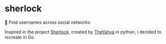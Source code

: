 # sherlock
🔎 Find usernames across social networks

Inspired in the project [Sherlock](https://github.com/TheYahya/sherlock), created by [TheYahya](https://github.com/TheYahya) in python, i decided to recreate in Go.
